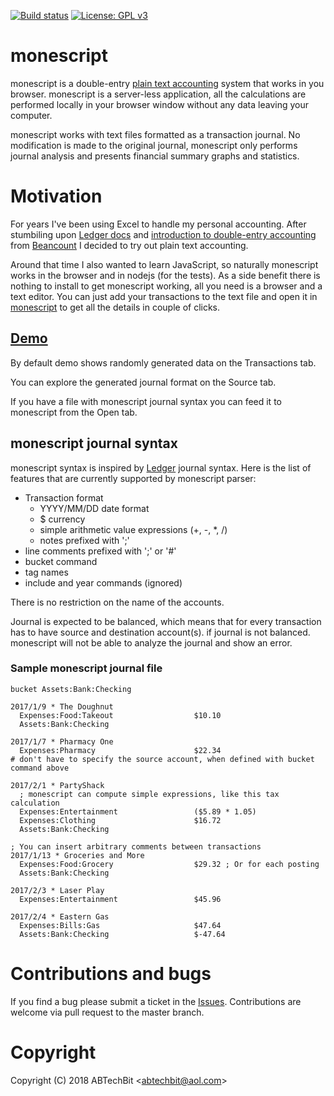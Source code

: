[![Build status](https://travis-ci.org/monescript/monescript.svg?branch=master)](https://travis-ci.org/monescript)
[![License: GPL v3](https://img.shields.io/badge/License-GPL%20v3-blue.svg)](https://www.gnu.org/licenses/gpl-3.0)

# monescript

monescript is a double-entry [plain text accounting](http://plaintextaccounting.org/) system that works in you browser. 
monescript is a server-less application, all the calculations are performed locally in your browser window without any data 
leaving your computer. 

monescript works with text files formatted as a transaction journal. No modification is made to the original journal, monescript 
only performs journal analysis and presents financial summary graphs and statistics.

# Motivation

For years I've been using Excel to handle my personal accounting. After stumbiling upon [Ledger docs](https://www.ledger-cli.org/3.0/doc/ledger3.html) and 
[introduction to double-entry accounting](https://docs.google.com/document/d/100tGcA4blh6KSXPRGCZpUlyxaRUwFHEvnz_k9DyZFn4/edit)
from [Beancount](http://furius.ca/beancount/) I decided to try out plain text accounting. 

Around that time I also wanted to learn JavaScript, so naturally monescript works in the browser and in nodejs (for the tests). As a side benefit 
there is nothing to install to get monescript working, all you need is a browser and a text editor. You can just add your transactions to the text file and 
open it in [monescript](https://monescript.github.io/) to get all the details in couple of clicks. 
  
## [Demo](https://monescript.github.io/)
By default demo shows randomly generated data on the Transactions tab. 

You can explore the generated journal format on the Source tab.

If you have a file with monescript journal syntax you can feed it to monescript from the Open tab. 

## monescript journal syntax

monescript syntax is inspired by [Ledger](http://ledger-cli.org) journal syntax. Here is the list of
features that are currently supported by monescript parser:

- Transaction format
  - YYYY/MM/DD date format
  - $ currency
  - simple arithmetic value expressions (+, -, *, /)
  - notes prefixed with ';'
- line comments prefixed with ';' or '#'
- bucket command
- tag names
- include and year commands (ignored)

There is no restriction on the name of the accounts. 

Journal is expected to be balanced, which means that for every transaction has to have source and destination account(s). 
if journal is not balanced. monescript will not be able to analyze the journal and show an error.

### Sample monescript journal file


```` 
bucket Assets:Bank:Checking 

2017/1/9 * The Doughnut
  Expenses:Food:Takeout                  $10.10
  Assets:Bank:Checking 

2017/1/7 * Pharmacy One
  Expenses:Pharmacy                      $22.34
# don't have to specify the source account, when defined with bucket command above  

2017/2/1 * PartyShack
  ; monescript can compute simple expressions, like this tax calculation 
  Expenses:Entertainment                 ($5.89 * 1.05) 
  Expenses:Clothing                      $16.72
  Assets:Bank:Checking 

; You can insert arbitrary comments between transactions
2017/1/13 * Groceries and More
  Expenses:Food:Grocery                  $29.32 ; Or for each posting
  Assets:Bank:Checking 

2017/2/3 * Laser Play
  Expenses:Entertainment                 $45.96

2017/2/4 * Eastern Gas
  Expenses:Bills:Gas                     $47.64
  Assets:Bank:Checking                   $-47.64 

````

# Contributions and bugs

If you find a bug please submit a ticket in the [Issues](https://github.com/monescript/monescript/issues). Contributions are welcome 
via pull request to the master branch. 


# Copyright

Copyright (C) 2018 ABTechBit &lt;abtechbit@aol.com&gt;
